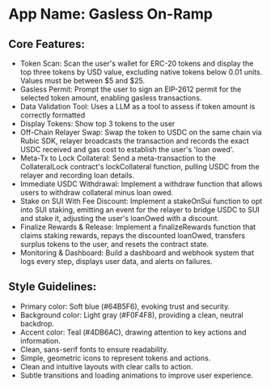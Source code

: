 # **App Name**: Gasless On-Ramp

## Core Features:

- Token Scan: Scan the user's wallet for ERC-20 tokens and display the top three tokens by USD value, excluding native tokens below 0.01 units. Values must be between $5 and $25.
- Gasless Permit: Prompt the user to sign an EIP-2612 permit for the selected token amount, enabling gasless transactions.
- Data Validation Tool: Uses a LLM as a tool to assess if token amount is correctly formatted
- Display Tokens: Show top 3 tokens to the user
- Off-Chain Relayer Swap: Swap the token to USDC on the same chain via Rubic SDK, relayer broadcasts the transaction and records the exact USDC received and gas cost to establish the user's 'loan owed'.
- Meta-Tx to Lock Collateral: Send a meta-transaction to the CollateralLock contract's lockCollateral function, pulling USDC from the relayer and recording loan details.
- Immediate USDC Withdrawal: Implement a withdraw function that allows users to withdraw collateral minus loan owed.
- Stake on SUI With Fee Discount: Implement a stakeOnSui function to opt into SUI staking, emitting an event for the relayer to bridge USDC to SUI and stake it, adjusting the user's loanOwed with a discount.
- Finalize Rewards & Release: Implement a finalizeRewards function that claims staking rewards, repays the discounted loanOwed, transfers surplus tokens to the user, and resets the contract state.
- Monitoring & Dashboard: Build a dashboard and webhook system that logs every step, displays user data, and alerts on failures.

## Style Guidelines:

- Primary color: Soft blue (#64B5F6), evoking trust and security.
- Background color: Light gray (#F0F4F8), providing a clean, neutral backdrop.
- Accent color: Teal (#4DB6AC), drawing attention to key actions and information.
- Clean, sans-serif fonts to ensure readability.
- Simple, geometric icons to represent tokens and actions.
- Clean and intuitive layouts with clear calls to action.
- Subtle transitions and loading animations to improve user experience.